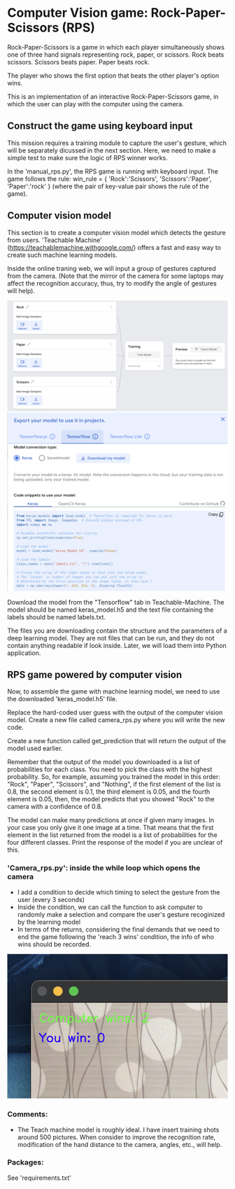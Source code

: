 # Computer Vision game: Rock-Paper-Scissors (RPS) 
Rock-Paper-Scissors is a game in which each player simultaneously shows one of three hand signals representing rock, paper, or scissors. Rock beats scissors. Scissors beats paper. Paper beats rock.

The player who shows the first option that beats the other player's option wins.

This is an implementation of an interactive Rock-Paper-Scissors game, in which the user can play with the computer using the camera.


## Construct the game using keyboard input
This mission requires a training module to capture the user's gesture, which will be separately dicussed in the next section. Here, we need to make a simple test to make sure the logic of RPS winner works.

In the 'manual_rps.py', the RPS game is running with keyboard input. The game follows the rule:
    win_rule = {
        'Rock':'Scissors',
        'Scissors':'Paper',
        'Paper':'rock'
    } (where the pair of key-value pair shows the rule of the game).


## Computer vision model
This section is to create a computer vision model which detects the gesture from users. 'Teachable Machine' (https://teachablemachine.withgoogle.com/) offers a fast and easy way to create such machine learning models. 

Inside the online traning web, we will input a group of gestures captured from the camera. (Note that the mirror of the camera for some laptops may affect the recognition accuracy, thus, try to modify the angle of gestures will help).

![rps](RPS_train.png)
![keras](Keras.png)

Download the model from the "Tensorflow" tab in Teachable-Machine. The model should be named keras_model.h5 and the text file containing the labels should be named labels.txt.

The files you are downloading contain the structure and the parameters of a deep learning model. They are not files that can be run, and they do not contain anything readable if look inside. Later, we will load them into Python application.


## RPS game powered by computer vision
Now, to assemble the game with machine learning model, we need to use the downloaded 'keras_model.h5' file.

Replace the hard-coded user guess with the output of the computer vision model. Create a new file called camera_rps.py where you will write the new code.

Create a new function called get_prediction that will return the output of the model used earlier.

Remember that the output of the model you downloaded is a list of probabilities for each class. You need to pick the class with the highest probability. So, for example, assuming you trained the model in this order: "Rock", "Paper", "Scissors", and "Nothing", if the first element of the list is 0.8, the second element is 0.1, the third element is 0.05, and the fourth element is 0.05, then, the model predicts that you showed "Rock" to the camera with a confidence of 0.8.

The model can make many predictions at once if given many images. In your case you only give it one image at a time. That means that the first element in the list returned from the model is a list of probabilities for the four different classes. Print the response of the model if you are unclear of this.


### 'Camera_rps.py': inside the while loop which opens the camera
- I add a condition to decide which timing to select the gesture from the user (every 3 seconds)
- Inside the condition, we can call the function to ask computer to randomly make a selection and compare the user's gesture recoginized by the learning model
- In terms of the returns, considering the final demands that we need to end the game following the 'reach 3 wins' condition, the info of who wins should be recorded.

![interface](interface.png)

### Comments:
- The Teach machine model is roughly ideal. I have insert training shots around 500 pictures. When consider to improve the recognition rate, modification of the hand distance to the camera, angles, etc., will help.


### Packages:
See 'requirements.txt'